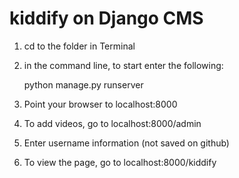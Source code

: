 # kiddify on Django CMS

1. cd to the folder in Terminal
2. in the command line, to start enter the following:
	
	python manage.py runserver


3. Point your browser to localhost:8000
4. To add videos, go to localhost:8000/admin
5. Enter username information (not saved on github)
6. To view the page, go to localhost:8000/kiddify

